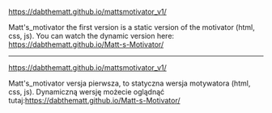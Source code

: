 https://dabthematt.github.io/mattsmotivator_v1/

Matt's_motivator the first version is a static version of the motivator (html, css, js). You can watch the dynamic version here: https://dabthematt.github.io/Matt-s-Motivator/

- - - - -
https://dabthematt.github.io/mattsmotivator_v1/

Matt's_motivator versja pierwsza, to statyczna wersja motywatora (html, css, js). Dynamiczną wersję możecie oglądnąć tutaj:https://dabthematt.github.io/Matt-s-Motivator/
